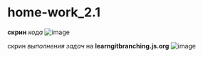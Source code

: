 # home-work_2.1

**скрин** *кода*
![image](https://user-images.githubusercontent.com/128780232/228532613-a55c7477-0823-450b-b47b-8eea88cb49ba.png)

скрин *выполнения задач* на **learngitbranching.js.org**
![image](https://user-images.githubusercontent.com/128780232/228555497-e3dbba4d-d24f-4096-844b-174435da147a.png)

